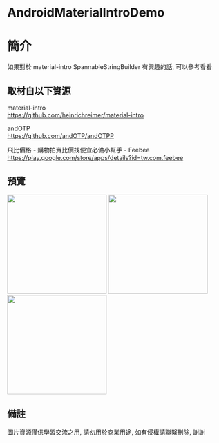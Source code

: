 # AndroidMaterialIntroDemo

簡介
==================================
如果對於 material-intro SpannableStringBuilder 有興趣的話, 可以參考看看                                   

取材自以下資源
--------
material-intro                                                                 
https://github.com/heinrichreimer/material-intro  

andOTP                                                                 
https://github.com/andOTP/andOTPP          
          	
飛比價格 - 購物拍賣比價找便宜必備小幫手 - Feebee                                                                 
https://play.google.com/store/apps/details?id=tw.com.feebee        
                  
預覽
--------
<p align="left">
  <img src="https://i.imgur.com/8O1Ttt6.png" width="230"/>
  <img src="https://i.imgur.com/SPiodRl.png" width="230"/>
  <img src="https://i.imgur.com/rYHu2Xe.png" width="230"/>
</p> 

備註
--------
圖片資源僅供學習交流之用, 請勿用於商業用途, 如有侵權請聯繫刪除, 謝謝
